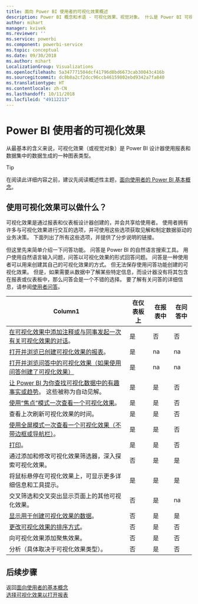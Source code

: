 ```yaml
---
title: 面向 Power BI 使用者的可视化效果概述
description: Power BI 概念和术语 - 可视化效果、视觉对象。 什么是 Power BI 可视化效果、视觉对象。
author: mihart
manager: kvivek
ms.reviewer: ''
ms.service: powerbi
ms.component: powerbi-service
ms.topic: conceptual
ms.date: 09/30/2018
ms.author: mihart
LocalizationGroup: Visualizations
ms.openlocfilehash: 5a347771504dcf41796d8bd6673cab30043c416b
ms.sourcegitcommit: dc8b8a2cf2dcc96ccb46159802ebd9342a7fa840
ms.translationtype: HT
ms.contentlocale: zh-CN
ms.lasthandoff: 10/11/2018
ms.locfileid: "49112213"
---
```

# <a name="visualizations-for-power-bi-consumers"></a>Power BI 使用者的可视化效果

从最基本的含义来说，可视化效果（或视觉对象）是 Power BI 设计器使用报表和数据集中的数据生成的一种图表类型。 

> [!TIP]
> 在阅读此详细内容之前，建议先阅读概述性主题，[面向使用者的 Power BI 基本概念](end-user-basic-concepts.md)。

## <a name="what-can-i-do-with-visualizations"></a>使用可视化效果可以做什么？

可视化效果是通过报表和仪表板设计器创建的，并会共享给使用者。 使用者拥有许多与可视化效果进行交互的选项，并可使用这些选项获取见解和制定数据驱动的业务决策。 下面列出了所有这些选项，并提供了分步说明的链接。

但这里先来简单介绍一下问答功能。 问答是 Power BI 的自然语言搜索工具。 用户使用自然语言输入问题，问答以可视化效果的形式回答问题。 问答是一种使用者可以用来创建其自己的可视化效果的方式。 但无法保存使用问答功能创建的可视化效果。 但是，如果需要从数据中了解某些特定信息，而设计器没有将其包含在报表或仪表板中，那么问答会是一个不错的选择。 要了解有关问答的详细信息，请参阅[使用者问答](end-user-q-and-a.md)。



|Column1  |在仪表板上  |在报表中  | 在问答中
|---------|---------|---------|--------|
|[在可视化效果中添加注释或与同事发起一次有关可视化效果的对话](end-user-comment.md)。     |  是       |   否      |  否  |
|[打开并浏览已创建可视化效果的报表](end-user-tiles.md)。     |    是     |   na      |  na |
|[打开并浏览问答中的可视化效果（如果使用问答创建了可视化效果）](end-user-q-and-a.md)     |   是      |   na      |  na  |
|[让 Power BI 为你查找可视化数据中的有趣事实或趋势](end-user-insights.md)。  这些被称为自动见解。     |    是     |   是      | 否   |
|[使用“焦点”模式一次查看一个可视化效果](end-user-focus.md)。     | 是        |   是      | 否  |
|查看上次刷新可视化效果的时间。     |  是       |    是     | 否  |
|[使用全屏模式一次查看一个可视化效果（不带边框或导航栏）](end-user-focus.md)。     |   是      |  是       | 否  |
|[打印](end-user-print.md)。     |  是       |   是      | 否  |
|通过添加和修改可视化效果筛选器，深入探索可视化效果。     |    否     |   是      | 是  |
|将鼠标悬停在可视化效果上，可显示更多详细信息和工具提示。     |    是     |   是      | 是  |
|交叉筛选和交叉突出显示页面上的其他可视化效果。     |   否      |   是      | na  |
|[显示用于创建可视化效果的数据](end-user-show-data.md)。     |  否       |   是      | 是  |
| [更改可视化效果的排序方式](end-user-search-sort.md)。 | 否  | 是  | 否  |
| 向可视化效果添加聚焦效果。 | 否  | 是  |  否 |
| 分析（具体取决于可视化效果类型）。 | 否  | 是  | 否  |

## <a name="next-steps"></a>后续步骤
返回[面向使用者的基本概念](end-user-basic-concepts.md)    
[选择可视化效果以打开报表](end-user-report-open.md)